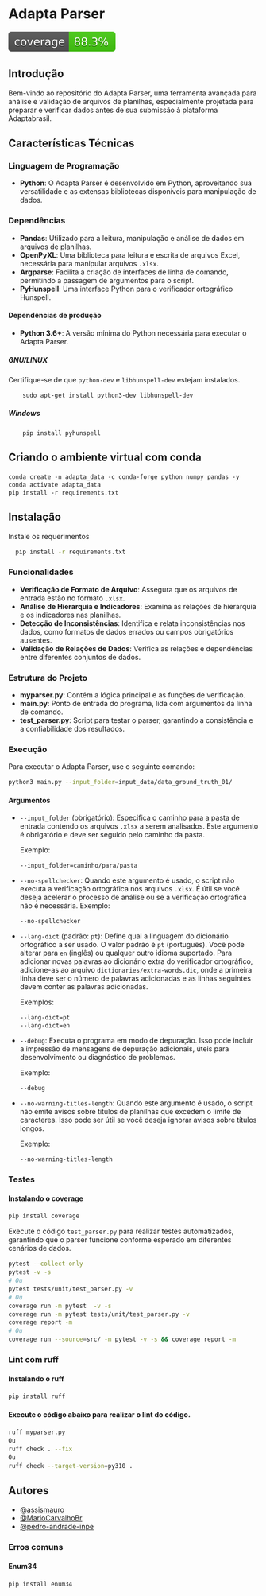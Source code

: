 # Adapta Parser

![Coverage Status](assets/images/coverage_badge.svg)

## Introdução
Bem-vindo ao repositório do Adapta Parser, uma ferramenta avançada para análise e validação de arquivos de planilhas, especialmente projetada para preparar e verificar dados antes de sua submissão à plataforma Adaptabrasil.

## Características Técnicas

### Linguagem de Programação
- **Python**: O Adapta Parser é desenvolvido em Python, aproveitando sua versatilidade e as extensas bibliotecas disponíveis para manipulação de dados.

### Dependências
- **Pandas**: Utilizado para a leitura, manipulação e análise de dados em arquivos de planilhas.
- **OpenPyXL**: Uma biblioteca para leitura e escrita de arquivos Excel, necessária para manipular arquivos `.xlsx`.
- **Argparse**: Facilita a criação de interfaces de linha de comando, permitindo a passagem de argumentos para o script.
- **PyHunspell**: Uma interface Python para o verificador ortográfico Hunspell.

#### Dependências de produção
- **Python 3.6+**: A versão mínima do Python necessária para executar o Adapta Parser.
##### GNU/LINUX
Certifique-se de que `python-dev` e `libhunspell-dev` estejam instalados.

```shell
    sudo apt-get install python3-dev libhunspell-dev
```
##### Windows
```shell
    pip install pyhunspell
```

## Criando o ambiente virtual com conda
```shell
conda create -n adapta_data -c conda-forge python numpy pandas -y
conda activate adapta_data
pip install -r requirements.txt
```

## Instalação

Instale os requerimentos

```bash
  pip install -r requirements.txt
```

### Funcionalidades
- **Verificação de Formato de Arquivo**: Assegura que os arquivos de entrada estão no formato `.xlsx`.
- **Análise de Hierarquia e Indicadores**: Examina as relações de hierarquia e os indicadores nas planilhas.
- **Detecção de Inconsistências**: Identifica e relata inconsistências nos dados, como formatos de dados errados ou campos obrigatórios ausentes.
- **Validação de Relações de Dados**: Verifica as relações e dependências entre diferentes conjuntos de dados.

### Estrutura do Projeto
- **myparser.py**: Contém a lógica principal e as funções de verificação.
- **main.py**: Ponto de entrada do programa, lida com argumentos da linha de comando.
- **test_parser.py**: Script para testar o parser, garantindo a consistência e a confiabilidade dos resultados.

### Execução
Para executar o Adapta Parser, use o seguinte comando:
    
```bash
python3 main.py --input_folder=input_data/data_ground_truth_01/
```

#### Argumentos

- `--input_folder` (obrigatório): Especifica o caminho para a pasta de entrada contendo os arquivos `.xlsx` a serem analisados. Este argumento é obrigatório e deve ser seguido pelo caminho da pasta.

  Exemplo:
  ```
  --input_folder=caminho/para/pasta
  ```

- `--no-spellchecker`: Quando este argumento é usado, o script não executa a verificação ortográfica nos arquivos `.xlsx`. É útil se você deseja acelerar o processo de análise ou se a verificação ortográfica não é necessária.
  Exemplo:
  ```
  --no-spellchecker
  ```

- `--lang-dict` (padrão: `pt`): Define qual a linguagem do dicionário ortográfico a ser usado. O valor padrão é `pt` (português). Você pode alterar para `en` (inglês) ou qualquer outro idioma suportado. Para adicionar novas palavras ao dicionário extra do verificador ortográfico, adicione-as ao arquivo `dictionaries/extra-words.dic`, onde a primeira linha deve ser o número de palavras adicionadas e as linhas seguintes devem conter as palavras adicionadas.

  Exemplos:
  ```
  --lang-dict=pt
  --lang-dict=en
  ```

- `--debug`: Executa o programa em modo de depuração. Isso pode incluir a impressão de mensagens de depuração adicionais, úteis para desenvolvimento ou diagnóstico de problemas.

  Exemplo:
  ```
  --debug
  ```

- `--no-warning-titles-length`: Quando este argumento é usado, o script não emite avisos sobre títulos de planilhas que excedem o limite de caracteres. Isso pode ser útil se você deseja ignorar avisos sobre títulos longos.

  Exemplo:
  ```
  --no-warning-titles-length
  ```

### Testes
#### Instalando o coverage
```bash
pip install coverage
```
Execute o código `test_parser.py` para realizar testes automatizados, garantindo que o parser funcione conforme esperado em diferentes cenários de dados.
```bash
pytest --collect-only
pytest -v -s
# Ou
pytest tests/unit/test_parser.py -v
# Ou
coverage run -m pytest  -v -s
coverage run -m pytest tests/unit/test_parser.py -v 
coverage report -m
# Ou
coverage run --source=src/ -m pytest -v -s && coverage report -m
```

### Lint com ruff 
#### Instalando  o ruff
```bash
pip install ruff
```
#### Execute o código abaixo para realizar o lint do código.
```bash
ruff myparser.py
Ou
ruff check . --fix
Ou
ruff check --target-version=py310 .
```

## Autores
- [@assismauro](https://www.github.com/assismauro)
- [@MarioCarvalhoBr](https://www.github.com/MarioCarvalhoBr)
- [@pedro-andrade-inpe](https://www.github.com/pedro-andrade-inpe)


### Erros comuns

#### Enum34
```shell
pip install enum34
```
